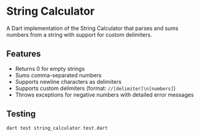 # String Calculator

A Dart implementation of the String Calculator that parses and sums numbers from a string with support for custom delimiters.

## Features

- Returns 0 for empty strings
- Sums comma-separated numbers
- Supports newline characters as delimiters
- Supports custom delimiters (format: `//[delimiter]\n[numbers]`)
- Throws exceptions for negative numbers with detailed error messages


## Testing

```dart
dart test string_calculator.test.dart
```
